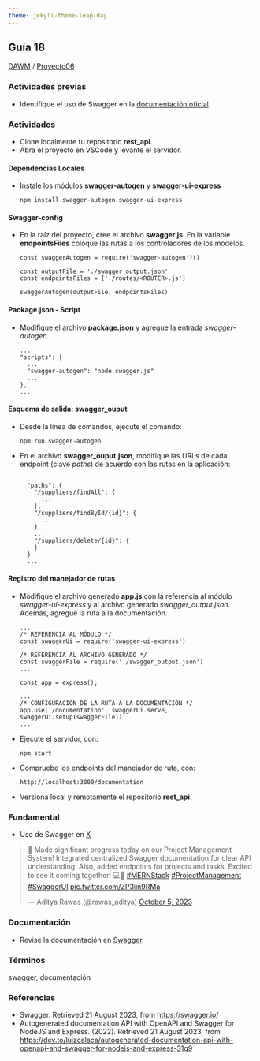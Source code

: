 ```yaml
---
theme: jekyll-theme-leap-day
---
```


## Guía 18

[DAWM](/DAWM/) / [Proyecto06](/DAWM/proyectos/2023/proyecto06)

### Actividades previas

* Identifique el uso de Swagger en la [documentación oficial](https://swagger.io/).

### Actividades

* Clone localmente tu repositorio **rest_api**.
* Abra el proyecto en VSCode y levante el servidor.

#### Dependencias Locales

* Instale los módulos **swagger-autogen** y **swagger-ui-express**

  ```
  npm install swagger-autogen swagger-ui-express
  ```

#### Swagger-config

* En la raíz del proyecto, cree el archivo **swagger.js**. En la variable **endpointsFiles** coloque las rutas a los controladores de los modelos.

  ```text
  const swaggerAutogen = require('swagger-autogen')()

  const outputFile = './swagger_output.json'
  const endpointsFiles = ['./routes/<ROUTER>.js']

  swaggerAutogen(outputFile, endpointsFiles)
  ```

#### Package.json - Script

* Modifique el archivo **package.json** y agregue la entrada _swagger-autogen_.

  ```text
  ...
  "scripts": {
    ...
    "swagger-autogen": "node swagger.js"
    ...
  },
  ...
  ```

#### Esquema de salida: swagger_ouput

* Desde la línea de comandos, ejecute el comando:

  ```
  npm run swagger-autogen
  ```

* En el archivo **swagger_ouput.json**, modifique las URLs de cada endpoint (clave _paths_) de acuerdo con las rutas en la aplicación:

  ```text
    ...
    "paths": {
      "/suppliers/findAll": {
        ...
      },
      "/suppliers/findById/{id}": {
        ...
      }
      ...
      "/suppliers/delete/{id}": {
      }
    }
    ...
  ```

#### Registro del manejador de rutas

* Modifique el archivo generado **app.js** con la referencia al módulo _swagger-ui-express_ y al archivo generado _swagger_output.json_. Además, agregue la ruta a la documentación.


  ```text
  ...
  /* REFERENCIA AL MÓDULO */
  const swaggerUi = require('swagger-ui-express')

  /* REFERENCIA AL ARCHIVO GENERADO */
  const swaggerFile = require('./swagger_output.json')
  ...

  const app = express();

  ...
  /* CONFIGURACIÓN DE LA RUTA A LA DOCUMENTACIÓN */
  app.use('/documentation', swaggerUi.serve, swaggerUi.setup(swaggerFile))
  ...
  ```

* Ejecute el servidor, con:

  ```
  npm start
  ```

* Compruebe los endpoints del manejador de ruta, con:

  ```
  http://localhost:3000/documentation
  ```

* Versiona local y remotamente el repositorio **rest_api**.

### Fundamental

* Uso de Swagger en [X](https://twitter.com/rawas_aditya/status/1709735670040694799)

<blockquote class="twitter-tweet" data-media-max-width="560"><p lang="en" dir="ltr">🚀 Made significant progress today on our Project Management System! Integrated centralized Swagger documentation for clear API understanding. Also, added endpoints for projects and tasks. Excited to see it coming together! 💻🔨 <a href="https://twitter.com/hashtag/MERNStack?src=hash&amp;ref_src=twsrc%5Etfw">#MERNStack</a> <a href="https://twitter.com/hashtag/ProjectManagement?src=hash&amp;ref_src=twsrc%5Etfw">#ProjectManagement</a> <a href="https://twitter.com/hashtag/SwaggerUI?src=hash&amp;ref_src=twsrc%5Etfw">#SwaggerUI</a> <a href="https://t.co/ZP3iin9RMa">pic.twitter.com/ZP3iin9RMa</a></p>&mdash; Aditya Rawas (@rawas_aditya) <a href="https://twitter.com/rawas_aditya/status/1709735670040694799?ref_src=twsrc%5Etfw">October 5, 2023</a></blockquote> <script async src="https://platform.twitter.com/widgets.js" charset="utf-8"></script>

### Documentación

* Revise la documentación en [Swagger](https://swagger.io/).

### Términos

swagger, documentación

### Referencias

* Swagger. Retrieved 21 August 2023, from https://swagger.io/
* Autogenerated documentation API with OpenAPI and Swagger for NodeJS and Express. (2022). Retrieved 21 August 2023, from https://dev.to/luizcalaca/autogenerated-documentation-api-with-openapi-and-swagger-for-nodejs-and-express-31g9